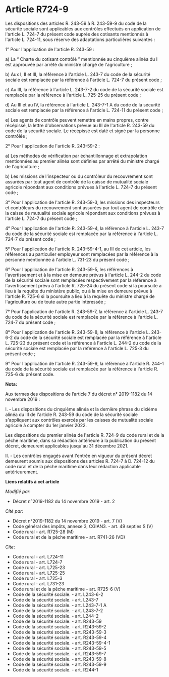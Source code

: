 # Article R724-9

Les dispositions des articles R. 243-59 à R. 243-59-9 du code de la sécurité sociale sont applicables aux contrôles effectués
en application de l'article L. 724-7 du présent code auprès des cotisants mentionnés à l'article L. 724-11, sous réserve des
adaptations particulières suivantes : 

1° Pour l'application de l'article R. 243-59 : 

a) La “ Charte du cotisant contrôlé ” mentionnée au cinquième alinéa du I est approuvée par arrêté du ministre chargé de
l'agriculture ; 

b) Aux I, II et III, la référence à l'article L. 243-7 du code de la sécurité sociale est remplacée par la référence à
l'article L. 724-7 du présent code ; 

c) Au III, la référence à l'article L. 243-7-2 du code de la sécurité sociale est remplacée par la référence à l'article L.
725-25 du présent code ; 

d) Au III et au IV, la référence à l'article L. 243-7-1 A du code de la sécurité sociale est remplacée par la référence à
l'article L. 724-11 du présent code ; 

e) Les agents de contrôle peuvent remettre en mains propres, contre récépissé, la lettre d'observations prévue au III de
l'article R. 243-59 du code de la sécurité sociale. Le récépissé est daté et signé par la personne contrôlée ; 

2° Pour l'application de l'article R. 243-59-2 : 

a) Les méthodes de vérification par échantillonnage et extrapolation mentionnées au premier alinéa sont définies par arrêté
du ministre chargé de l'agriculture ; 

b) Les missions de l'inspecteur ou du contrôleur du recouvrement sont assurées par tout agent de contrôle de la caisse de
mutualité sociale agricole répondant aux conditions prévues à l'article L. 724-7 du présent code ; 

3° Pour l'application de l'article R. 243-59-3, les missions des inspecteurs et contrôleurs du recouvrement sont assurées par
tout agent de contrôle de la caisse de mutualité sociale agricole répondant aux conditions prévues à l'article L. 724-7 du
présent code ; 

4° Pour l'application de l'article R. 243-59-4, la référence à l'article L. 243-7 du code de la sécurité sociale est
remplacée par la référence à l'article L. 724-7 du présent code ; 

5° Pour l'application de l'article R. 243-59-4-1, au III de cet article, les références au particulier employeur sont
remplacées par la référence à la personne mentionnée à l'article L. 731-23 du présent code ; 

6° Pour l'application de l'article R. 243-59-5, les références à l'avertissement et à la mise en demeure prévus à l'article
L. 244-2 du code de la sécurité sociale sont remplacées respectivement par la référence à l'avertissement prévu à l'article
R. 725-24 du présent code si la poursuite a lieu à la requête du ministère public, ou à la mise en demeure prévue à l'article
R. 725-6 si la poursuite a lieu à la requête du ministre chargé de l'agriculture ou de toute autre partie intéressée ; 

7° Pour l'application de l'article R. 243-59-7, la référence à l'article L. 243-7 du code de la sécurité sociale est
remplacée par la référence à l'article L. 724-7 du présent code ; 

8° Pour l'application de l'article R. 243-59-8, la référence à l'article L. 243-6-2 du code de la sécurité sociale est
remplacée par la référence à l'article L. 725-23 du présent code et la référence à l'article L. 244-2 du code de la sécurité
sociale est remplacée par la référence à l'article L. 725-3 du présent code ; 

9° Pour l'application de l'article R. 243-59-9, la référence à l'article R. 244-1 du code de la sécurité sociale est
remplacée par la référence à l'article R. 725-6 du présent code.

**Nota:**

Aux termes des dispositions de l’article 7 du décret n° 2019-1182 du 14 novembre 2019 :

I. - Les dispositions du cinquième alinéa et la dernière phrase du dixième alinéa du III de l'article R. 243-59 du code de la
sécurité sociale s'appliquent aux contrôles exercés par les caisses de mutualité sociale agricole à compter du 1er janvier
2022.

Les dispositions du premier alinéa de l'article R. 724-9 du code rural et de la pêche maritime, dans sa rédaction antérieure
à la publication du présent décret, demeurent applicables jusqu'au 31 décembre 2021.

II. - Les contrôles engagés avant l'entrée en vigueur du présent décret demeurent soumis aux dispositions des articles R.
724-7 à D. 724-12 du code rural et de la pêche maritime dans leur rédaction applicable antérieurement.

**Liens relatifs à cet article**

_Modifié par_:

  - Décret n°2019-1182 du 14 novembre 2019 - art. 2

_Cité par_:

  - Décret n°2019-1182 du 14 novembre 2019 - art. 7 (V)
  - Code général des impôts, annexe 3, CGIAN3. - art. 49 septies S (V)
  - Code rural - art. R725-28 (M)
  - Code rural et de la pêche maritime - art. R741-26 (VD)

_Cite_:

  - Code rural - art. L724-11
  - Code rural - art. L724-7
  - Code rural - art. L725-23
  - Code rural - art. L725-25
  - Code rural - art. L725-3
  - Code rural - art. L731-23
  - Code rural et de la pêche maritime - art. R725-6 (V)
  - Code de la sécurité sociale. - art. L243-6-2
  - Code de la sécurité sociale. - art. L243-7
  - Code de la sécurité sociale. - art. L243-7-1 A
  - Code de la sécurité sociale. - art. L243-7-2
  - Code de la sécurité sociale. - art. L244-2
  - Code de la sécurité sociale. - art. R243-59
  - Code de la sécurité sociale. - art. R243-59-2
  - Code de la sécurité sociale. - art. R243-59-3
  - Code de la sécurité sociale. - art. R243-59-4
  - Code de la sécurité sociale. - art. R243-59-4-1
  - Code de la sécurité sociale. - art. R243-59-5
  - Code de la sécurité sociale. - art. R243-59-7
  - Code de la sécurité sociale. - art. R243-59-8
  - Code de la sécurité sociale. - art. R243-59-9
  - Code de la sécurité sociale. - art. R244-1
